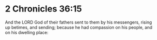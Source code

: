 # 2 Chronicles 36:15

And the LORD God of their fathers sent to them by his messengers, rising up betimes, and sending; because he had compassion on his people, and on his dwelling place: